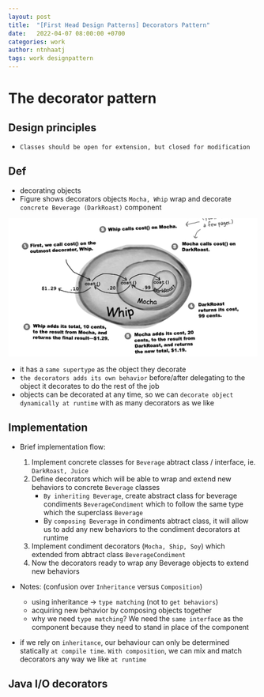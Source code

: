```yaml
---
layout: post
title:  "[First Head Design Patterns] Decorators Pattern"
date:   2022-04-07 08:00:00 +0700
categories: work
author: ntnhaatj
tags: work designpattern
---
```


# The decorator pattern
## Design principles
- `Classes should be open for extension, but closed for modification`

## Def

- decorating objects
- Figure shows decorators objects `Mocha, Whip` wrap and decorate `concrete Beverage (DarkRoast)` component

![Wrapped Objects In Decorator Pattern](/images/20220407/decorator_pattern.png)
- it has a `same supertype` as the object they decorate
- `the decorators adds its own behavior` before/after delegating to the object it decorates to do the rest of the job
- objects can be decorated at any time, so we can `decorate object dynamically at runtime` with as many decorators as we like

## Implementation

- Brief implementation flow:
    1) Implement concrete classes for `Beverage` abtract class / interface, ie. `DarkRoast, Juice`
    2) Define decorators which will be able to wrap and extend new behaviors to concrete `Beverage` classes
        + `By inheriting Beverage`, create abstract class for beverage condiments `BeverageCondiment` which  to follow the same type which the superclass `Beverage`
        + By `composing Beverage` in condiments abtract class, it will allow us to add any new behaviors to the condiment decorators at runtime
    3) Implement condiment decorators (`Mocha, Ship, Soy`) which extended from abtract class `BeverageCondiment`
    4) Now the decorators ready to wrap any Beverage objects to extend new behaviors

- Notes: (confusion over `Inheritance` versus `Composition`)
    + using inheritance -> `type matching` (not to `get behaviors`)
    + acquiring new behavior by composing objects together
    + why we need `type matching`? We need the `same interface` as the component because they need to stand in place of the component

- if we rely on `inheritance`, our behaviour can only be determined statically `at compile time`. `With composition`, we can mix and match decorators any way we like `at runtime`

## Java I/O decorators

